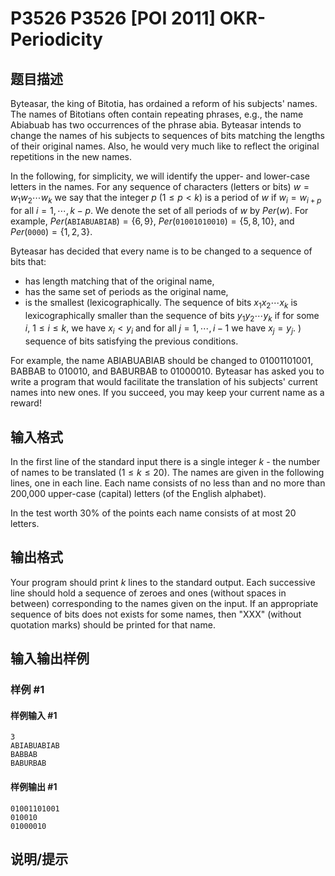# P3526 P3526 [POI 2011] OKR-Periodicity

## 题目描述

Byteasar, the king of Bitotia, has ordained a reform of his subjects' names. The names of Bitotians often contain repeating phrases, e.g., the name Abiabuab has two occurrences of the phrase abia. Byteasar intends to change the names of his subjects to sequences of bits matching the lengths of their original names. Also, he would very much like to reflect the original repetitions in the new names.

In the following, for simplicity, we will identify the upper- and lower-case letters in the names. For any sequence of characters (letters or bits) $w = w_1w_2\cdots w_k$ we say that the integer $p$ ($1\leq p < k$) is a period of $w$ if $w_i = w_{i + p}$ for all $i = 1,\cdots,k - p$. We denote the set of all periods of $w$ by $Per(w)$. For example, $Per(\texttt{ABIABUABIAB})=\{6,9\}$, $Per(\texttt{01001010010})=\{5,8,10\}$, and $Per(\texttt{0000})=\{1,2,3\}$.

Byteasar has decided that every name is to be changed to a sequence of bits that:
- has length matching that of the original name,
- has the same set of periods as the original name,
- is the smallest (lexicographically. The sequence of bits $x_1x_2\cdots x_k$ is lexicographically smaller than the sequence of bits $y_1y_2\cdots y_k$ if for some $i$, $1\leq i\leq k$, we have $x_i < y_i$ and for all $j = 1,\cdots,i - 1$ we have $x_j = y_j$.  ) sequence of bits satisfying the previous conditions.

For example, the name ABIABUABIAB should be changed to 01001101001, BABBAB to 010010, and BABURBAB to 01000010.
Byteasar has asked you to write a program that would facilitate the translation of his subjects' current names into new ones. If you succeed, you may keep your current name as a reward!

## 输入格式

In the first line of the standard input there is a single integer $k$ - the number of names to be translated ($1\leq k\leq20$). The names are given in the following lines, one in each line. Each name consists of no less than and no more than 200,000 upper-case (capital) letters (of the English alphabet).

In the test worth 30% of the points each name consists of at most 20 letters.

## 输出格式

Your program should print $k$ lines to the standard output. Each successive line should hold a sequence of zeroes and ones (without spaces in between) corresponding to the names given on the input. If an appropriate sequence of bits does not exists for some names, then "XXX" (without quotation marks) should be printed for that name. 

## 输入输出样例

### 样例 #1

#### 样例输入 #1

```
3
ABIABUABIAB
BABBAB
BABURBAB
```

#### 样例输出 #1

```
01001101001
010010
01000010
```

## 说明/提示



